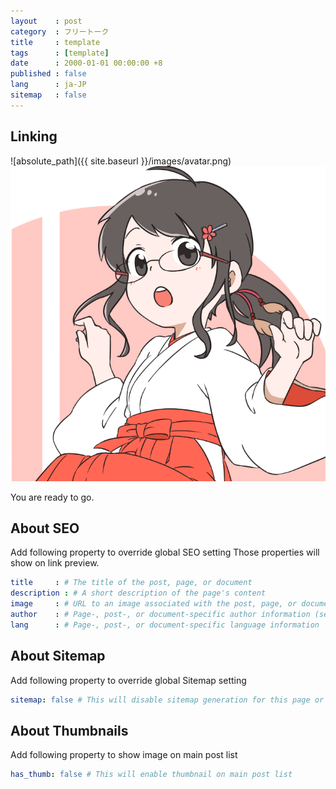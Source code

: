 ```yaml
---
layout    : post
category  : フリートーク
title     : template
tags      : [template]
date      : 2000-01-01 00:00:00 +8
published : false
lang      : ja-JP
sitemap   : false
---
```


## Linking

![absolute_path]({{ site.baseurl }}/images/avatar.png)
![relative_path](/images/avatar.png)

You are ready to go.

## About SEO

Add following property to override global SEO setting
Those properties will show on link preview.

```yaml
title     : # The title of the post, page, or document
description : # A short description of the page's content
image     : # URL to an image associated with the post, page, or document (e.g., /assets/page-pic.jpg)
author    : # Page-, post-, or document-specific author information (see Advanced usage)
lang      : # Page-, post-, or document-specific language information
```

## About Sitemap

Add following property to override global Sitemap setting

```yaml
sitemap: false # This will disable sitemap generation for this page or post
```

## About Thumbnails

Add following property to show image on main post list

```yaml
has_thumb: false # This will enable thumbnail on main post list
```
